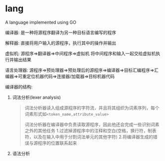 # lang
A language implemented using GO


编译器:
是一种将源程序翻译为另一种目标语言编写的程序

解释器:
直接将用户输入的源程序，执行其中的操作并输出

虚拟机:
源程序=>翻译器=>中间程序=>虚拟机
将中间程序和输入一起交给虚拟机执行并输出结果

语言处理器:
源程序=>预处理器=>预处理后的源程序=>编译器=>目标汇编程序=>汇编器=>可重定位机器代码=>连接器/加载器=>目标机器代码


编译器的结构:
1. 词法分析(lexer analysis)
   > 词法分析器读入组成源程序的字符流，并且将其组织为词素序列，每个词素形式如`<token_name,attribute_value>`
   >
   > 词法分析器在编译器中负责读取源程序，因此他还会完成一些识别词素之外的其他任务
   > 1.过滤掉源程序中的注释和空白(空格，换行符，制表符，以及在输入中用于分割词法单元的其他字符)
   > 2.将编译器生成的错误与源程序的位置联系起来
2. 语法分析
    >
